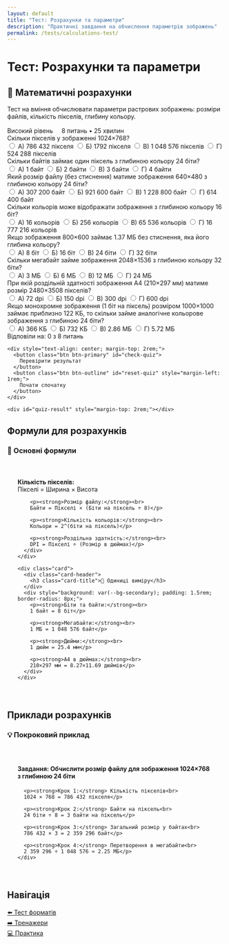 ```yaml
---
layout: default
title: "Тест: Розрахунки та параметри"
description: "Практичні завдання на обчислення параметрів зображень"
permalink: /tests/calculations-test/
---
```


# Тест: Розрахунки та параметри

<div class="content-wrapper">
  <div class="card">
    <div class="card-header">
      <h2 class="card-title">🔢 Математичні розрахунки</h2>
    </div>
    <p>Тест на вміння обчислювати параметри растрових зображень: розміри файлів, кількість пікселів, глибину кольору.</p>
    <div style="margin-top: 1rem;">
      <span class="task-level advanced">Високий рівень</span>
      <span style="margin-left: 1rem; color: var(--text-secondary);">8 питань • 25 хвилин</span>
    </div>
  </div>
</div>

<div class="quiz-container" id="calculations-quiz">
  
  <!-- Питання 1 -->
  <div class="question" data-question="1">
    <div class="question-title">
      Скільки пікселів у зображенні 1024×768?
    </div>
    <div class="answers">
      <label class="answer-option">
        <input type="radio" name="q1" value="a">
        <span>А) 786 432 пікселя</span>
      </label>
      <label class="answer-option">
        <input type="radio" name="q1" value="b">
        <span>Б) 1792 пікселя</span>
      </label>
      <label class="answer-option">
        <input type="radio" name="q1" value="c">
        <span>В) 1 048 576 пікселів</span>
      </label>
      <label class="answer-option">
        <input type="radio" name="q1" value="d">
        <span>Г) 524 288 пікселів</span>
      </label>
    </div>
  </div>

  <!-- Питання 2 -->
  <div class="question" data-question="2">
    <div class="question-title">
      Скільки байтів займає один піксель з глибиною кольору 24 біти?
    </div>
    <div class="answers">
      <label class="answer-option">
        <input type="radio" name="q2" value="a">
        <span>А) 1 байт</span>
      </label>
      <label class="answer-option">
        <input type="radio" name="q2" value="b">
        <span>Б) 2 байти</span>
      </label>
      <label class="answer-option">
        <input type="radio" name="q2" value="c">
        <span>В) 3 байти</span>
      </label>
      <label class="answer-option">
        <input type="radio" name="q2" value="d">
        <span>Г) 4 байти</span>
      </label>
    </div>
  </div>

  <!-- Питання 3 -->
  <div class="question" data-question="3">
    <div class="question-title">
      Який розмір файлу (без стиснення) матиме зображення 640×480 з глибиною кольору 24 біти?
    </div>
    <div class="answers">
      <label class="answer-option">
        <input type="radio" name="q3" value="a">
        <span>А) 307 200 байт</span>
      </label>
      <label class="answer-option">
        <input type="radio" name="q3" value="b">
        <span>Б) 921 600 байт</span>
      </label>
      <label class="answer-option">
        <input type="radio" name="q3" value="c">
        <span>В) 1 228 800 байт</span>
      </label>
      <label class="answer-option">
        <input type="radio" name="q3" value="d">
        <span>Г) 614 400 байт</span>
      </label>
    </div>
  </div>

  <!-- Питання 4 -->
  <div class="question" data-question="4">
    <div class="question-title">
      Скільки кольорів може відображати зображення з глибиною кольору 16 біт?
    </div>
    <div class="answers">
      <label class="answer-option">
        <input type="radio" name="q4" value="a">
        <span>А) 16 кольорів</span>
      </label>
      <label class="answer-option">
        <input type="radio" name="q4" value="b">
        <span>Б) 256 кольорів</span>
      </label>
      <label class="answer-option">
        <input type="radio" name="q4" value="c">
        <span>В) 65 536 кольорів</span>
      </label>
      <label class="answer-option">
        <input type="radio" name="q4" value="d">
        <span>Г) 16 777 216 кольорів</span>
      </label>
    </div>
  </div>

  <!-- Питання 5 -->
  <div class="question" data-question="5">
    <div class="question-title">
      Якщо зображення 800×600 займає 1.37 МБ без стиснення, яка його глибина кольору?
    </div>
    <div class="answers">
      <label class="answer-option">
        <input type="radio" name="q5" value="a">
        <span>А) 8 біт</span>
      </label>
      <label class="answer-option">
        <input type="radio" name="q5" value="b">
        <span>Б) 16 біт</span>
      </label>
      <label class="answer-option">
        <input type="radio" name="q5" value="c">
        <span>В) 24 біти</span>
      </label>
      <label class="answer-option">
        <input type="radio" name="q5" value="d">
        <span>Г) 32 біти</span>
      </label>
    </div>
  </div>

  <!-- Питання 6 -->
  <div class="question" data-question="6">
    <div class="question-title">
      Скільки мегабайт займе зображення 2048×1536 з глибиною кольору 32 біти?
    </div>
    <div class="answers">
      <label class="answer-option">
        <input type="radio" name="q6" value="a">
        <span>А) 3 МБ</span>
      </label>
      <label class="answer-option">
        <input type="radio" name="q6" value="b">
        <span>Б) 6 МБ</span>
      </label>
      <label class="answer-option">
        <input type="radio" name="q6" value="c">
        <span>В) 12 МБ</span>
      </label>
      <label class="answer-option">
        <input type="radio" name="q6" value="d">
        <span>Г) 24 МБ</span>
      </label>
    </div>
  </div>

  <!-- Питання 7 -->
  <div class="question" data-question="7">
    <div class="question-title">
      При якій роздільній здатності зображення A4 (210×297 мм) матиме розмір 2480×3508 пікселів?
    </div>
    <div class="answers">
      <label class="answer-option">
        <input type="radio" name="q7" value="a">
        <span>А) 72 dpi</span>
      </label>
      <label class="answer-option">
        <input type="radio" name="q7" value="b">
        <span>Б) 150 dpi</span>
      </label>
      <label class="answer-option">
        <input type="radio" name="q7" value="c">
        <span>В) 300 dpi</span>
      </label>
      <label class="answer-option">
        <input type="radio" name="q7" value="d">
        <span>Г) 600 dpi</span>
      </label>
    </div>
  </div>

  <!-- Питання 8 -->
  <div class="question" data-question="8">
    <div class="question-title">
      Якщо монохромне зображення (1 біт на піксель) розміром 1000×1000 займає приблизно 122 КБ, то скільки займе аналогічне кольорове зображення з глибиною 24 біти?
    </div>
    <div class="answers">
      <label class="answer-option">
        <input type="radio" name="q8" value="a">
        <span>А) 366 КБ</span>
      </label>
      <label class="answer-option">
        <input type="radio" name="q8" value="b">
        <span>Б) 732 КБ</span>
      </label>
      <label class="answer-option">
        <input type="radio" name="q8" value="c">
        <span>В) 2.86 МБ</span>
      </label>
      <label class="answer-option">
        <input type="radio" name="q8" value="d">
        <span>Г) 5.72 МБ</span>
      </label>
    </div>
  </div>

  <!-- Прогрес та кнопки -->
  <div class="quiz-controls">
    <div class="test-progress">
      <div class="progress-container">
        <div class="progress-bar" id="quiz-progress"></div>
      </div>
      <span class="progress-text">Відповіли на: <span id="progress-count">0</span> з 8 питань</span>
    </div>
    
    <div style="text-align: center; margin-top: 2rem;">
      <button class="btn btn-primary" id="check-quiz">
        Перевірити результат
      </button>
      <button class="btn btn-outline" id="reset-quiz" style="margin-left: 1rem;">
        Почати спочатку
      </button>
    </div>
    
    <div id="quiz-result" style="margin-top: 2rem;"></div>
  </div>
</div>

## Формули для розрахунків

<div class="content-wrapper">
  <div class="grid grid-2">
    <div class="card">
      <div class="card-header">
        <h3 class="card-title">📐 Основні формули</h3>
      </div>
      <div style="background: var(--bg-secondary); padding: 1.5rem; border-radius: 8px;">
        <p><strong>Кількість пікселів:</strong><br>
        Пікселі = Ширина × Висота</p>
        
        <p><strong>Розмір файлу:</strong><br>
        Байти = Пікселі × (Біти на піксель ÷ 8)</p>
        
        <p><strong>Кількість кольорів:</strong><br>
        Кольори = 2^(біти на піксель)</p>
        
        <p><strong>Роздільна здатність:</strong><br>
        DPI = Пікселі ÷ (Розмір в дюймах)</p>
      </div>
    </div>
    
    <div class="card">
      <div class="card-header">
        <h3 class="card-title">🔄 Одиниці виміру</h3>
      </div>
      <div style="background: var(--bg-secondary); padding: 1.5rem; border-radius: 8px;">
        <p><strong>Біти та байти:</strong><br>
        1 байт = 8 біт</p>
        
        <p><strong>Мегабайти:</strong><br>
        1 МБ = 1 048 576 байт</p>
        
        <p><strong>Дюйми:</strong><br>
        1 дюйм = 25.4 мм</p>
        
        <p><strong>A4 в дюймах:</strong><br>
        210×297 мм = 8.27×11.69 дюймів</p>
      </div>
    </div>
  </div>
</div>

## Приклади розрахунків

<div class="content-wrapper">
  <div class="card">
    <h3>💡 Покроковий приклад</h3>
    <div style="background: var(--bg-secondary); padding: 1.5rem; border-radius: 8px; margin: 1rem 0;">
      <h4>Завдання: Обчислити розмір файлу для зображення 1024×768 з глибиною 24 біти</h4>
      
      <p><strong>Крок 1:</strong> Кількість пікселів<br>
      1024 × 768 = 786 432 пікселя</p>
      
      <p><strong>Крок 2:</strong> Байти на піксель<br>
      24 біти ÷ 8 = 3 байти на піксель</p>
      
      <p><strong>Крок 3:</strong> Загальний розмір у байтах<br>
      786 432 × 3 = 2 359 296 байт</p>
      
      <p><strong>Крок 4:</strong> Перетворення в мегабайти<br>
      2 359 296 ÷ 1 048 576 ≈ 2.25 МБ</p>
    </div>
  </div>
</div>

## Навігація

<div class="content-wrapper">
  <div class="grid grid-3">
    <div class="card">
      <a href="/lab-2/tests/formats-test/" class="btn btn-outline" style="width: 100%;">
        ⬅️ Тест форматів
      </a>
    </div>
    <div class="card">
      <a href="/lab-2/tests/interactive-trainers/" class="btn btn-primary" style="width: 100%;">
        ➡️ Тренажери
      </a>
    </div>
    <div class="card">
      <a href="/lab-2/practice/beginner-tasks/" class="btn btn-secondary" style="width: 100%;">
        💻 Практика
      </a>
    </div>
  </div>
</div>

<script>
// Правильні відповіді для тесту розрахунків
const correctAnswers = {
  'q1': 'a',   // 786 432 пікселя (1024×768)
  'q2': 'c',   // 3 байти (24÷8)
  'q3': 'b',   // 921 600 байт (640×480×3)
  'q4': 'c',   // 65 536 кольорів (2^16)
  'q5': 'c',   // 24 біти (800×600×3 = 1 440 000 байт ≈ 1.37 МБ)
  'q6': 'c',   // 12 МБ (2048×1536×4 = 12 582 912 байт ≈ 12 МБ)
  'q7': 'c',   // 300 dpi
  'q8': 'c'    // 2.86 МБ (1000×1000×3 = 3 000 000 байт ≈ 2.86 МБ)
};

let userAnswers = {};

// Функція оновлення прогресу
function updateProgress() {
  const answeredCount = Object.keys(userAnswers).length;
  const totalQuestions = Object.keys(correctAnswers).length;
  const percentage = (answeredCount / totalQuestions) * 100;
  
  document.getElementById('quiz-progress').style.width = percentage + '%';
  document.getElementById('progress-count').textContent = answeredCount;
}

// Функція перевірки тесту
function checkQuiz() {
  let correctCount = 0;
  const totalQuestions = Object.keys(correctAnswers).length;
  
  // Очищуємо попередні стилі
  document.querySelectorAll('.answer-option').forEach(option => {
    option.classList.remove('correct', 'incorrect', 'selected');
  });
  
  // Перевіряємо кожне питання
  for (let questionKey in correctAnswers) {
    const correctAnswer = correctAnswers[questionKey];
    const userAnswer = userAnswers[questionKey];
    const questionDiv = document.querySelector(`[data-question="${questionKey.replace('q', '')}"]`);
    
    // Позначаємо правильну відповідь
    const correctOption = questionDiv.querySelector(`input[value="${correctAnswer}"]`).closest('.answer-option');
    correctOption.classList.add('correct');
    
    // Перевіряємо відповідь користувача
    if (userAnswer === correctAnswer) {
      correctCount++;
    } else if (userAnswer) {
      // Позначаємо неправильну відповідь
      const incorrectOption = questionDiv.querySelector(`input[value="${userAnswer}"]`).closest('.answer-option');
      incorrectOption.classList.add('incorrect');
    }
    
    // Позначаємо вибрану відповідь
    if (userAnswer) {
      const selectedOption = questionDiv.querySelector(`input[value="${userAnswer}"]`).closest('.answer-option');
      selectedOption.classList.add('selected');
    }
  }
  
  // Показуємо результат
  showResult(correctCount, totalQuestions);
}

// Функція показу результату
function showResult(correct, total) {
  const percentage = Math.round((correct / total) * 100);
  let resultClass = 'error';
  let resultText = 'Потрібно краще вивчити математичні основи';
  let grade = 'F';
  
  if (percentage >= 90) {
    resultClass = 'success';
    resultText = 'Відмінні математичні навички!';
    grade = 'A';
  } else if (percentage >= 80) {
    resultClass = 'success';
    resultText = 'Добре володієте розрахунками!';
    grade = 'B';
  } else if (percentage >= 70) {
    resultClass = 'warning';
    resultText = 'Непогано, але потрібна практика';
    grade = 'C';
  } else if (percentage >= 60) {
    resultClass = 'warning';
    resultText = 'Базові навички є';
    grade = 'D';
  } else if (percentage >= 50) {
    resultClass = 'warning';
    resultText = 'Мінімальний рівень';
    grade = 'E';
  }
  
  const resultDiv = document.getElementById('quiz-result');
  resultDiv.innerHTML = `
    <div class="test-result ${resultClass}">
      <h3>${resultText}</h3>
      <p><strong>Правильних відповідей:</strong> ${correct} з ${total} (${percentage}%)</p>
      <p><strong>Оцінка:</strong> ${grade}</p>
      ${percentage < 70 ? '<p>Рекомендуємо повторити формули та попрактикуватися в розрахунках</p>' : ''}
      ${percentage >= 80 ? '<p>🎉 Ви готові до складних завдань з графікою!</p>' : ''}
    </div>
  `;
}

// Функція скидання тесту
function resetQuiz() {
  userAnswers = {};
  
  // Очищуємо всі вибори
  document.querySelectorAll('input[type="radio"]').forEach(input => {
    input.checked = false;
  });
  
  // Очищуємо стилі
  document.querySelectorAll('.answer-option').forEach(option => {
    option.classList.remove('correct', 'incorrect', 'selected');
  });
  
  // Очищуємо результат
  document.getElementById('quiz-result').innerHTML = '';
  
  // Скидаємо прогрес
  updateProgress();
}

// Ініціалізація при завантаженні сторінки
document.addEventListener('DOMContentLoaded', function() {
  // Обробник для відповідей
  document.querySelectorAll('input[type="radio"]').forEach(input => {
    input.addEventListener('change', function() {
      userAnswers[this.name] = this.value;
      updateProgress();
    });
  });
  
  // Обробник кнопки перевірки
  document.getElementById('check-quiz').addEventListener('click', function() {
    if (Object.keys(userAnswers).length === 0) {
      alert('Будь ласка, дайте відповідь хоча б на одне питання');
      return;
    }
    checkQuiz();
  });
  
  // Обробник кнопки скидання
  document.getElementById('reset-quiz').addEventListener('click', resetQuiz);
  
  // Початковий прогрес
  updateProgress();
});
</script>
